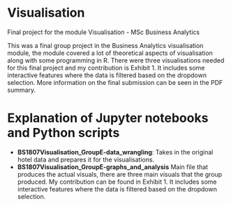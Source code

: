 # Visualisation
Final project for the module Visualisation - MSc Business Analytics

This was a final group project in the Business Analytics visualisation module, the module covered a lot of theoretical aspects of visualisation along with some programming in R. There were three visualisations needed for this final project and my contribution is Exhibit 1. It includes some interactive features where the data is filtered based on the dropdown selection. More information on the final submission can be seen in the PDF summary. 

# Explanation of Jupyter notebooks and Python scripts
* **BS1807Visualisation_GroupE-data_wrangling**: Takes in the original hotel data and prepares it for the visualisations.
* **BS1807Visualisation_GroupE-graphs_and_analysis** Main file that produces the actual visuals, there are three main visuals that the group produced. My contribution can be found in Exhibit 1. It includes some interactive features where the data is filtered based on the dropdown selection.
